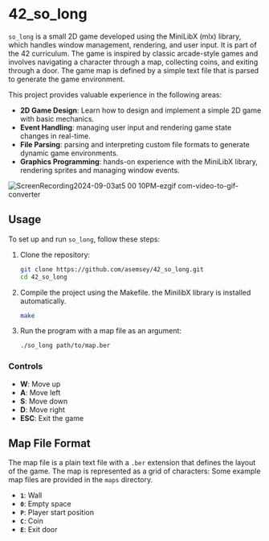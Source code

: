 # 42_so_long

`so_long` is a small 2D game developed using the MiniLibX (mlx) library, which handles window management, rendering, and user input. It is part of the 42 curriculum. The game is inspired by classic arcade-style games and involves navigating a character through a map, collecting coins, and exiting through a door. The game map is defined by a simple text file that is parsed to generate the game environment.

This project provides valuable experience in the following areas:

- **2D Game Design**: Learn how to design and implement a simple 2D game with basic mechanics.
- **Event Handling**: managing user input and rendering game state changes in real-time.
- **File Parsing**:  parsing and interpreting custom file formats to generate dynamic game environments.
- **Graphics Programming**: hands-on experience with the MiniLibX library, rendering sprites and managing window events.
  
![ScreenRecording2024-09-03at5 00 10PM-ezgif com-video-to-gif-converter](https://github.com/user-attachments/assets/f4398eba-5fc5-48c1-ae2f-cb33ee526122)

## Usage

To set up and run `so_long`, follow these steps:

1. Clone the repository:

    ```bash
    git clone https://github.com/asemsey/42_so_long.git
    cd 42_so_long
    ```

3. Compile the project using the Makefile. the MinilibX library is installed automatically.

    ```bash
    make
    ```

4. Run the program with a map file as an argument:

    ```bash
    ./so_long path/to/map.ber
    ```

### Controls

- **W**: Move up
- **A**: Move left
- **S**: Move down
- **D**: Move right
- **ESC**: Exit the game

## Map File Format

The map file is a plain text file with a `.ber` extension that defines the layout of the game. The map is represented as a grid of characters:
Some example map files are provided in the `maps` directory.

- **`1`**: Wall
- **`0`**: Empty space
- **`P`**: Player start position
- **`C`**: Coin
- **`E`**: Exit door
